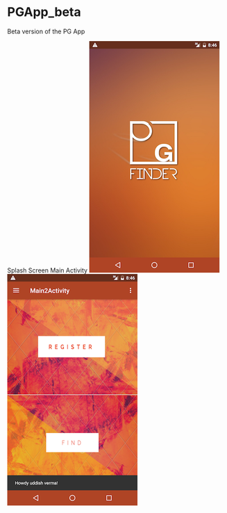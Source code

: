 # PGApp_beta
Beta version of the PG App

Splash Screen                                               Main Activity
![alt text](screenshots/splash.png "Splash Screen")         ![alt text](screenshots/main.png "Main Activity")          
